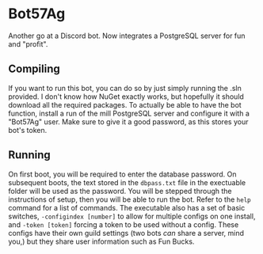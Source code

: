 # Bot57Ag
Another go at a Discord bot. Now integrates a PostgreSQL server for fun and "profit".
## Compiling
If you want to run this bot, you can do so by just simply running the .sln provided.
I don't know how NuGet exactly works, but hopefully it should download all the required packages.
To actually be able to have the bot function, install a run of the mill PostgreSQL server and configure it with a "Bot57Ag" user.
Make sure to give it a good password, as this stores your bot's token.
## Running
On first boot, you will be required to enter the database password. On subsequent boots, the text stored in the `dbpass.txt` file in the exectuable folder will be used as the password.
You will be stepped through the instructions of setup, then you will be able to run the bot. Refer to the `help` command for a list of commands.
The executable also has a set of basic switches, `-configindex [number]` to allow for multiple configs on one install, and `-token [token]` forcing a token to be used without a config.
These configs have their own guild settings (two bots *can* share a server, mind you,) but they share user information such as Fun Bucks.